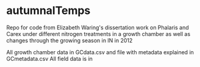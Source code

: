 # autumnalTemps
Repo for code from Elizabeth Waring's dissertation work on Phalaris and Carex under different nitrogen treatments in a growth chamber as well as changes through the growing season in IN in 2012

All growth chamber data in GCdata.csv and file with metadata explained in GCmetadata.csv
All field data is in 


